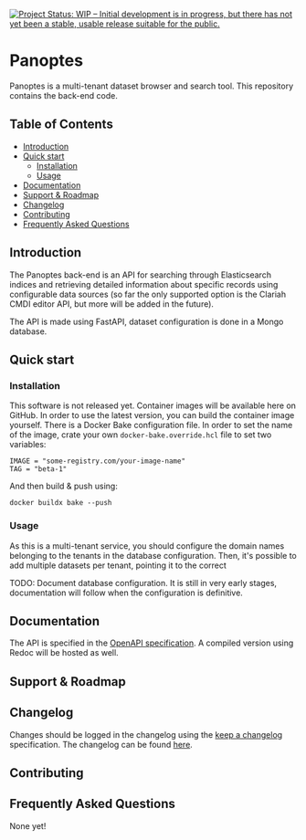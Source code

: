 [![Project Status: WIP – Initial development is in progress, but there has not yet been a stable, usable release suitable for the public.](https://www.repostatus.org/badges/latest/wip.svg)](https://www.repostatus.org/#wip)

# Panoptes

Panoptes is a multi-tenant dataset browser and search tool. This repository contains the back-end code.

## Table of Contents

* [Introduction](#introduction)
* [Quick start](#quick-start)
    * [Installation](#installation)
    * [Usage](#usage)
* [Documentation](#documentation)
* [Support & Roadmap](#support-and-roadmap)
* [Changelog](#changelog)
* [Contributing](#contributing)
* [Frequently Asked Questions](#frequently-asked-questions)

## Introduction

The Panoptes back-end is an API for searching through Elasticsearch indices and retrieving detailed information about specific
records using configurable data sources (so far the only supported option is the Clariah CMDI editor API, but more will be added in the future).

The API is made using FastAPI, dataset configuration is done in a Mongo database.

## Quick start

### Installation

This software is not released yet. Container images will be available here on GitHub. In order to use the latest version, you can build the container
image yourself. There is a Docker Bake configuration file. In order to set the name of the image, crate your own `docker-bake.override.hcl` file to set two variables:

```hcl
IMAGE = "some-registry.com/your-image-name"
TAG = "beta-1"
```
And then build & push using:
```shell
docker buildx bake --push
```

### Usage

As this is a multi-tenant service, you should configure the domain names belonging to the tenants in the database configuration. Then, it's possible to add
multiple datasets per tenant, pointing it to the correct 

TODO: Document database configuration. It is still in very early stages, documentation will follow when the configuration is definitive.

## Documentation

The API is specified in the [OpenAPI specification](docs/openapi.yaml). A compiled version using Redoc will be hosted as well.

## Support & Roadmap



## Changelog

Changes should be logged in the changelog using the [keep a changelog](https://keepachangelog.com/en/1.1.0/) specification. The changelog can be found [here](CHANGELOG.md).

## Contributing


## Frequently Asked Questions

None yet!
